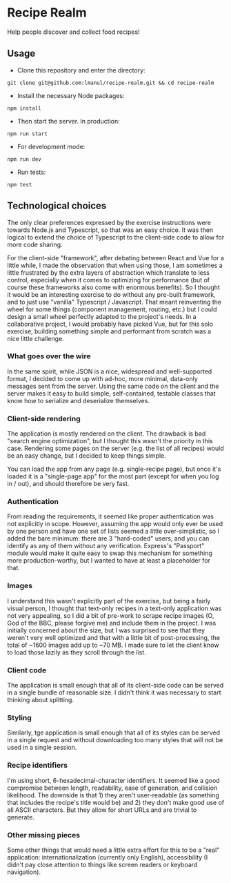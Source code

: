 # Recipe Realm

Help people discover and collect food recipes!

## Usage

* Clone this repository and enter the directory:

`git clone git@github.com:lmanul/recipe-realm.git && cd recipe-realm`

* Install the necessary Node packages:

`npm install`

* Then start the server. In production:

`npm run start`

* For development mode:

`npm run dev`

* Run tests:

`npm test`

## Technological choices

The only clear preferences expressed by the exercise instructions were towards
Node.js and Typescript, so that was an easy choice. It was then logical to
extend the choice of Typescript to the client-side code to allow for more code
sharing.

For the client-side "framework", after debating between React and Vue for a
little while, I made the observation that when using those, I am sometimes
a little frustrated by the extra layers of abstraction which translate to less
control, especially when it comes to optimizing for performance (but of course
these frameworks also come with enormous benefits). So I thought it would be
an interesting exercise to do without any pre-built framework, and to just use
"vanilla" Typescript / Javascript. That meant reinventing the wheel for some
things (component management, routing, etc.) but I could design a small wheel
perfectly adapted to the project's needs. In a collaborative project, I would
probably have picked Vue, but for this solo exercise, building something simple
and performant from scratch was a nice little challenge.

### What goes over the wire

In the same spirit, while JSON is a nice, widespread and well-supported format,
I decided to come up with ad-hoc, more minimal, data-only messages sent from
the server. Using the same code on the client and the server makes it easy to
build simple, self-contained, testable classes that know how to serialize and
deserialize themselves.

### Client-side rendering

The application is mostly rendered on the client. The drawback is bad "search
engine optimization", but I thought this wasn't the priority in this case.
Rendering some pages on the server (e.g. the list of all recipes) would be an
easy change, but I decided to keep things simple.

You can load the app from any page (e.g. single-recipe page), but once it's
loaded it is a "single-page app" for the most part (except for when you log
in / out), and should therefore be very fast.

### Authentication

From reading the requirements, it seemed like proper authentication was not
explicitly in scope. However, assuming the app would only ever be used by one
person and have one set of lists seemed a little over-simplistic, so I added
the bare minimum: there are 3 "hard-coded" users, and you can identify as any
of them without any verification. Express's "Passport" module would make it
quite easy to swap this mechanism for something more production-worthy, but
I wanted to have at least a placeholder for that.

### Images

I understand this wasn't explicitly part of the exercise, but being a fairly
visual person, I thought that text-only recipes in a text-only application was
not very appealing, so I did a bit of pre-work to scrape recipe images (O, God
of the BBC, please forgive me) and include them in the project. I was initially
concerned about the size, but I was surprised to see that they weren't very
well optimized and that with a little bit of post-processing, the total of
~1600 images add up to ~70 MB. I made sure to let the client know to load
those lazily as they scroll through the list.

### Client code

The application is small enough that all of its client-side code can be served
in a single bundle of reasonable size. I didn't think it was necessary to
start thinking about splitting.

### Styling

Similarly, tge application is small enough that all of its styles can be served
in a single request and without downloading too many styles that will not be used
in a single session.

### Recipe identifiers

I'm using short, 6-hexadecimal-character identifiers. It seemed like a good
compromise between length, readability, ease of generation, and collision
likelihood. The downside is that 1) they aren't user-readable (as something
that includes the recipe's title would be) and 2) they don't make good use of
all ASCII characters. But they allow for short URLs and are trivial to
generate.

### Other missing pieces

Some other things that would need a little extra effort for this to be a
"real" application: internationalization (currently only English),
accessibility (I didn't pay close attention to things like screen readers
or keyboard navigation).